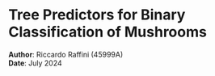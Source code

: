 # Tree Predictors for Binary Classification of Mushrooms

**Author**: Riccardo Raffini (45999A)<br>
**Date**: July 2024